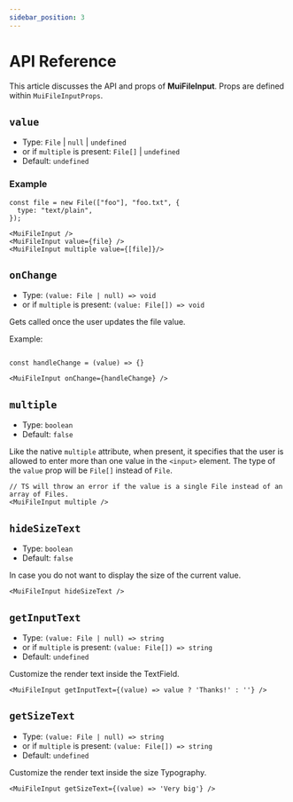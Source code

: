 ```yaml
---
sidebar_position: 3
---
```


# API Reference

This article discusses the API and props of **MuiFileInput**. Props are defined within `MuiFileInputProps`.

## `value`

- Type: `File` | `null` | `undefined`
- or if `multiple` is present: `File[]` | `undefined`
- Default: `undefined`

### Example

```tsx
const file = new File(["foo"], "foo.txt", {
  type: "text/plain",
});

<MuiFileInput />
<MuiFileInput value={file} />
<MuiFileInput multiple value={[file]}/>
```

## `onChange`

- Type: `(value: File | null) => void`
- or if `multiple` is present: `(value: File[]) => void`

Gets called once the user updates the file value.

Example:

```tsx

const handleChange = (value) => {}

<MuiFileInput onChange={handleChange} />
```

## `multiple`

- Type: `boolean`
- Default: `false`

Like the native `multiple` attribute, when present, it specifies that the user is allowed to enter more than one value in the `<input>` element.
The type of the `value` prop will be `File[]` instead of `File`.

```tsx
// TS will throw an error if the value is a single File instead of an array of Files.
<MuiFileInput multiple />
```

## `hideSizeText`

- Type: `boolean`
- Default: `false`

In case you do not want to display the size of the current value.

```tsx
<MuiFileInput hideSizeText />
```

## `getInputText`

- Type: `(value: File | null) => string`
- or if `multiple` is present: `(value: File[]) => string`
- Default: `undefined`

Customize the render text inside the TextField.

```tsx
<MuiFileInput getInputText={(value) => value ? 'Thanks!' : ''} />
```

## `getSizeText`

- Type: `(value: File | null) => string`
- or if `multiple` is present: `(value: File[]) => string`
- Default: `undefined`

Customize the render text inside the size Typography.

```tsx
<MuiFileInput getSizeText={(value) => 'Very big'} />
```

